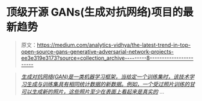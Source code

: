 # 顶级开源 GANs(生成对抗网络)项目的最新趋势

> 原文：<https://medium.com/analytics-vidhya/the-latest-trend-in-top-open-source-gans-generative-adversarial-network-projects-ee3e319e3173?source=collection_archive---------8----------------------->

> [*生成对抗网络(GAN)是一类机器学习框架，当给定一个训练集时，该技术学习生成与训练集具有相同统计数据的新数据。例如，一个受过照片训练的甘可以生成新的照片，这些照片至少在表面上看起来是真实的*](https://en.wikipedia.org/wiki/Generative_adversarial_network) …